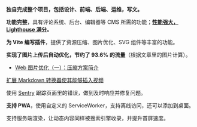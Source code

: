 **独自完成整个项目，包括设计、前端、后端、运维，写文。**

**功能完整**，具有评论系统、后台、编辑器等 CMS 所需的功能；**[性能强大，Lighthouse 满分](https://blog.kaciras.com/article/28/kaciras-blog-v2-release-note#%E6%80%A7%E8%83%BD%E4%BC%98%E5%8C%96)。**

**为 Vite 编写插件**，提供了资源压缩、图片优化、SVG 组件等丰富的功能。

**实现了图片上传后自动优化，节约了 93.6% 的流量**（根据文章里的图片计算）。
  - [Web 图片优化（一）：压缩方案简介](https://blog.kaciras.com/article/19/Introduction-to-Web-Image-Formats)

[扩展 Markdown 转换器使其能够插入视频](https://blog.kaciras.com/article/18/add-video-support-to-markdown)

使用 [Sentry](https://sentry.io) 跟踪页面里的错误，做到及时响应并修复问题。

**支持 PWA**，使用自定义的 ServiceWorker，支持离线访问，还可以添加到桌面。

支持服务端渲染，让动态内容同样被搜索引擎收录，并提升首屏速度。
